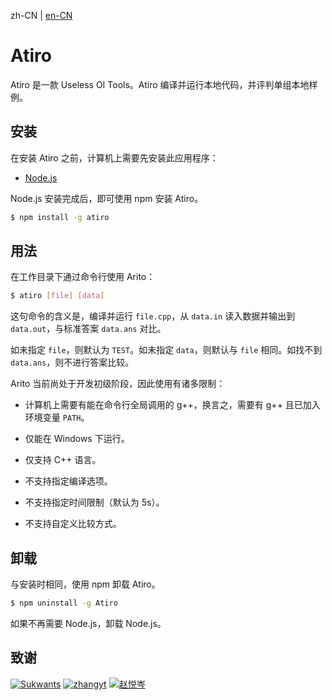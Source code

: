 zh-CN | [en-CN](./README_en-CN.md)

# Atiro

Atiro 是一款 Useless OI Tools。Atiro 编译并运行本地代码，并评判单组本地样例。

## 安装

在安装 Atiro 之前，计算机上需要先安装此应用程序：

- [Node.js](https://nodejs.org/)

Node.js 安装完成后，即可使用 npm 安装 Atiro。

```bash
$ npm install -g atiro
```

## 用法

在工作目录下通过命令行使用 Arito：

```bash
$ atiro [file] [data]
```

这句命令的含义是，编译并运行 `file.cpp`，从 `data.in` 读入数据并输出到 `data.out`，与标准答案 `data.ans` 对比。

如未指定 `file`，则默认为 `TEST`。如未指定 `data`，则默认与 `file` 相同。如找不到 `data.ans`，则不进行答案比较。

Arito 当前尚处于开发初级阶段，因此使用有诸多限制：

- 计算机上需要有能在命令行全局调用的 g++，换言之，需要有 g++ 且已加入环境变量 ``PATH``。

- 仅能在 Windows 下运行。

- 仅支持 C++ 语言。

- 不支持指定编译选项。

- 不支持指定时间限制（默认为 $5\mathrm{s}$）。

- 不支持自定义比较方式。

## 卸载

与安装时相同，使用 npm 卸载 Atiro。

```bash
$ npm uninstall -g Atiro
```

如果不再需要 Node.js，卸载 Node.js。

## 致谢

[![Sukwants](https://avatars.githubusercontent.com/u/95968907?s=64&v=4)](https://github.com/Sukwants) [![zhangyt](https://avatars.githubusercontent.com/u/115882588?s=64&v=4)](https://github.com/zzhangyitian) [![赵悦岑](https://avatars.githubusercontent.com/u/96607031?s=64&v=4)](https://github.com/2745518585)
